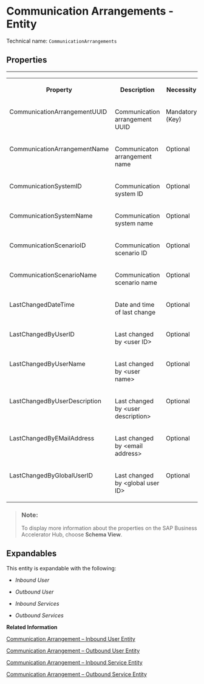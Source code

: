 <!-- loio26253af87e344acca431f05bdc2edc57 -->

# Communication Arrangements - Entity





Technical name: `CommunicationArrangements` 



<a name="loio26253af87e344acca431f05bdc2edc57__CommunicationArrangementEntity"/>

## Properties

****


<table>
<tr>
<th valign="top">

Property



</th>
<th valign="top">

Description



</th>
<th valign="top">

Necessity



</th>
</tr>
<tr>
<td valign="top">

CommunicationArrangementUUID



</td>
<td valign="top">

Communication arrangement UUID



</td>
<td valign="top">

Mandatory \(Key\)



</td>
</tr>
<tr>
<td valign="top">

CommunicationArrangementName



</td>
<td valign="top">

Communicaton arrangement name



</td>
<td valign="top">

Optional



</td>
</tr>
<tr>
<td valign="top">

CommunicationSystemID



</td>
<td valign="top">

Communication system ID



</td>
<td valign="top">

Optional



</td>
</tr>
<tr>
<td valign="top">

CommunicationSystemName



</td>
<td valign="top">

Communication system name



</td>
<td valign="top">

Optional



</td>
</tr>
<tr>
<td valign="top">

CommunicationScenarioID



</td>
<td valign="top">

Communication scenario ID



</td>
<td valign="top">

Optional



</td>
</tr>
<tr>
<td valign="top">

CommunicationScenarioName



</td>
<td valign="top">

Communication scenario name



</td>
<td valign="top">

Optional



</td>
</tr>
<tr>
<td valign="top">

LastChangedDateTime



</td>
<td valign="top">

Date and time of last change



</td>
<td valign="top">

Optional



</td>
</tr>
<tr>
<td valign="top">

LastChangedByUserID



</td>
<td valign="top">

Last changed by <user ID\>



</td>
<td valign="top">

Optional



</td>
</tr>
<tr>
<td valign="top">

LastChangedByUserName



</td>
<td valign="top">

Last changed by <user name\>



</td>
<td valign="top">

Optional



</td>
</tr>
<tr>
<td valign="top">

LastChangedByUserDescription



</td>
<td valign="top">

Last changed by <user description\>



</td>
<td valign="top">

Optional



</td>
</tr>
<tr>
<td valign="top">

LastChangedByEMailAddress



</td>
<td valign="top">

Last changed by <email address\>



</td>
<td valign="top">

Optional



</td>
</tr>
<tr>
<td valign="top">

LastChangedByGlobalUserID



</td>
<td valign="top">

Last changed by <global user ID\>



</td>
<td valign="top">

Optional



</td>
</tr>
</table>

> ### Note:  
> To display more information about the properties on the SAP Business Accelerator Hub, choose **Schema View**.



<a name="loio26253af87e344acca431f05bdc2edc57__section_rsk_wzc_gyb"/>

## Expandables

This entity is expandable with the following:

-   *Inbound User*

-   *Outbound User*

-   *Inbound Services*

-   *Outbound Services*


**Related Information**  


[Communication Arrangement – Inbound User Entity](communication-arrangement-inbound-user-entity-3bf0406.md)

[Communication Arrangement – Outbound User Entity](communication-arrangement-outbound-user-entity-88bd0c6.md)

[Communication Arrangement – Inbound Service Entity](communication-arrangement-inbound-service-entity-0874f2a.md)

[Communication Arrangement – Outbound Service Entity](communication-arrangement-outbound-service-entity-df326ea.md)


